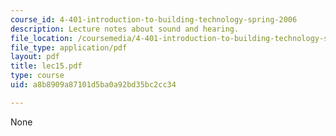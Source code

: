 ```yaml
---
course_id: 4-401-introduction-to-building-technology-spring-2006
description: Lecture notes about sound and hearing.
file_location: /coursemedia/4-401-introduction-to-building-technology-spring-2006/a8b8909a87101d5ba0a92bd35bc2cc34_lec15.pdf
file_type: application/pdf
layout: pdf
title: lec15.pdf
type: course
uid: a8b8909a87101d5ba0a92bd35bc2cc34

---
```

None